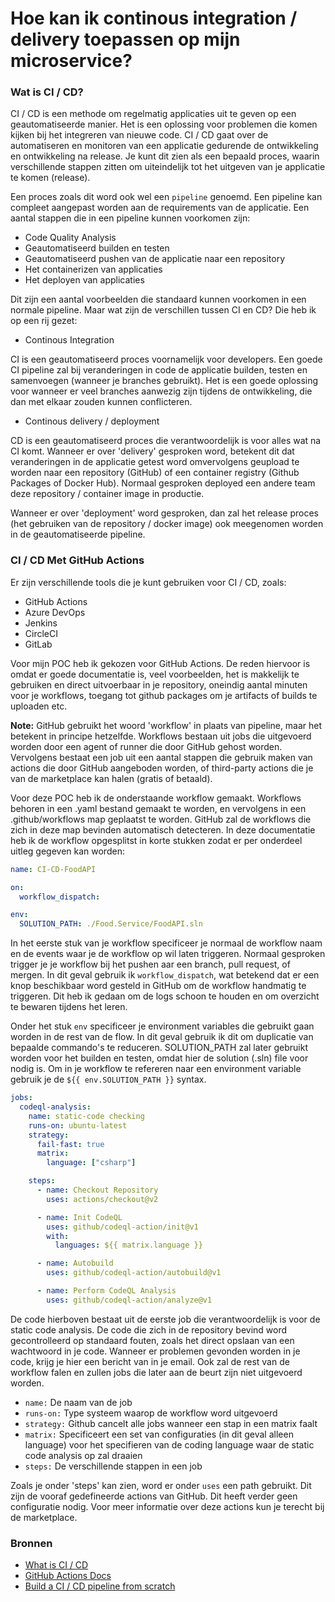 # Hoe kan ik continous integration / delivery toepassen op mijn microservice?

### Wat is CI / CD?

CI / CD is een methode om regelmatig applicaties uit te geven op een geautomatiseerde manier. Het is een oplossing voor problemen die komen kijken bij het integreren van nieuwe code. CI / CD gaat over de automatiseren en monitoren van een applicatie gedurende de ontwikkeling en ontwikkeling na release. Je kunt dit zien als een bepaald proces, waarin verschillende stappen zitten om uiteindelijk tot het uitgeven van je applicatie te komen (release).

Een proces zoals dit word ook wel een `pipeline` genoemd. Een pipeline kan compleet aangepast worden aan de requirements van de applicatie. Een aantal stappen die in een pipeline kunnen voorkomen zijn:

- Code Quality Analysis
- Geautomatiseerd builden en testen
- Geautomatiseerd pushen van de applicatie naar een repository
- Het containerizen van applicaties
- Het deployen van applicaties

Dit zijn een aantal voorbeelden die standaard kunnen voorkomen in een normale pipeline. Maar wat zijn de verschillen tussen CI en CD? Die heb ik op een rij gezet:

- Continous Integration

CI is een geautomatiseerd proces voornamelijk voor developers. Een goede CI pipeline zal bij veranderingen in code de applicatie builden, testen en samenvoegen (wanneer je branches gebruikt). Het is een goede oplossing voor wanneer er veel branches aanwezig zijn tijdens de ontwikkeling, die dan met elkaar zouden kunnen conflicteren.

- Continous delivery / deployment

CD is een geautomatiseerd proces die verantwoordelijk is voor alles wat na CI komt. Wanneer er over 'delivery' gesproken word, betekent dit dat veranderingen in de applicatie getest word omvervolgens geupload te worden naar een repository (GitHub) of een container registry (Github Packages of Docker Hub). Normaal gesproken deployed een andere team deze repository / container image in productie.

Wanneer er over 'deployment' word gesproken, dan zal het release proces (het gebruiken van de repository / docker image) ook meegenomen worden in de geautomatiseerde pipeline.

### CI / CD Met GitHub Actions

Er zijn verschillende tools die je kunt gebruiken voor CI / CD, zoals:

- GitHub Actions
- Azure DevOps
- Jenkins
- CircleCI
- GitLab

Voor mijn POC heb ik gekozen voor GitHub Actions. De reden hiervoor is omdat er goede documentatie is, veel voorbeelden, het is makkelijk te gebruiken en direct uitvoerbaar in je repository, oneindig aantal minuten voor je workflows, toegang tot github packages om je artifacts of builds te uploaden etc.

**Note:** GitHub gebruikt het woord 'workflow' in plaats van pipeline, maar het betekent in principe hetzelfde. Workflows bestaan uit jobs die uitgevoerd worden door een agent of runner die door GitHub gehost worden. Vervolgens bestaat een job uit een aantal stappen die gebruik maken van actions die door GitHub aangeboden worden, of third-party actions die je van de marketplace kan halen (gratis of betaald).

Voor deze POC heb ik de onderstaande workflow gemaakt. Workflows behoren in een .yaml bestand gemaakt te worden, en vervolgens in een .github/workflows map geplaatst te worden. GitHub zal de workflows die zich in deze map bevinden automatisch detecteren. In deze documentatie heb ik de workflow opgesplitst in korte stukken zodat er per onderdeel uitleg gegeven kan worden:

```yaml
name: CI-CD-FoodAPI

on:
  workflow_dispatch:

env:
  SOLUTION_PATH: ./Food.Service/FoodAPI.sln
```

In het eerste stuk van je workflow specificeer je normaal de workflow naam en de events waar je de workflow op wil laten triggeren. Normaal gesproken trigger je je workflow bij het pushen aar een branch, pull request, of mergen. In dit geval gebruik ik `workflow_dispatch`, wat betekend dat er een knop beschikbaar word gesteld in GitHub om de workflow handmatig te triggeren. Dit heb ik gedaan om de logs schoon te houden en om overzicht te bewaren tijdens het leren.

Onder het stuk `env` specificeer je environment variables die gebruikt gaan worden in de rest van de flow. In dit geval gebruik ik dit om duplicatie van bepaalde commando's te reduceren. SOLUTION_PATH zal later gebruikt worden voor het builden en testen, omdat hier de solution (.sln) file voor nodig is. Om in je workflow te refereren naar een environment variable gebruik je de `${{ env.SOLUTION_PATH }}` syntax.

```yaml
jobs:
  codeql-analysis:
    name: static-code checking
    runs-on: ubuntu-latest
    strategy:
      fail-fast: true
      matrix:
        language: ["csharp"]

    steps:
      - name: Checkout Repository
        uses: actions/checkout@v2

      - name: Init CodeQL
        uses: github/codeql-action/init@v1
        with:
          languages: ${{ matrix.language }}

      - name: Autobuild
        uses: github/codeql-action/autobuild@v1

      - name: Perform CodeQL Analysis
        uses: github/codeql-action/analyze@v1
```

De code hierboven bestaat uit de eerste job die verantwoordelijk is voor de static code analysis. De code die zich in de repository bevind word gecontrolleerd op standaard fouten, zoals het direct opslaan van een wachtwoord in je code. Wanneer er problemen gevonden worden in je code, krijg je hier een bericht van in je email. Ook zal de rest van de workflow falen en zullen jobs die later aan de beurt zijn niet uitgevoerd worden.

- `name:` De naam van de job
- `runs-on:` Type systeem waarop de workflow word uitgevoerd
- `strategy:` Github cancelt alle jobs wanneer een stap in een matrix faalt
- `matrix:` Specificeert een set van configuraties (in dit geval alleen language) voor het specifieren van de coding language waar de static code analysis op zal draaien
- `steps:` De verschillende stappen in een job

Zoals je onder 'steps' kan zien, word er onder `uses` een path gebruikt. Dit zijn de vooraf gedefineerde actions van GitHub. Dit heeft verder geen configuratie nodig. Voor meer informatie over deze actions kun je terecht bij de marketplace.

### Bronnen

- [What is CI / CD](https://www.redhat.com/en/topics/devops/what-is-ci-cd)
- [GitHub Actions Docs](https://docs.github.com/en/actions/learn-github-actions)
- [Build a CI / CD pipeline from scratch](https://www.youtube.com/watch?v=br48WIwhk2o)
